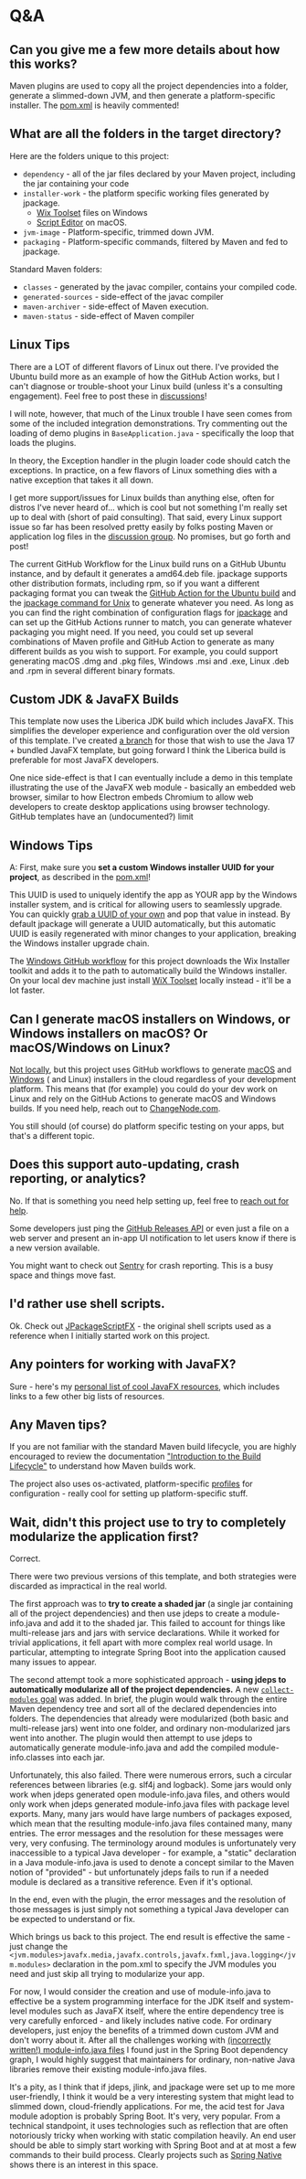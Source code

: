 # Q&A

## Can you give me a few more details about how this works?

Maven plugins are used to copy all the project dependencies into a folder, generate a slimmed-down JVM, and then
generate a platform-specific installer.
The [pom.xml](https://github.com/wiverson/maven-jpackage-template/blob/main/pom.xml)
is heavily commented!

## What are all the folders in the target directory?

Here are the folders unique to this project:

- `dependency` - all of the jar files declared by your Maven project, including the jar containing your code
- `installer-work` - the platform specific working files generated by jpackage.
    - [Wix Toolset](https://wixtoolset.org) files on Windows
    - [Script Editor](https://support.apple.com/guide/script-editor/welcome/mac) on macOS.
- `jvm-image` - Platform-specific, trimmed down JVM.
- `packaging` - Platform-specific commands, filtered by Maven and fed to jpackage.

Standard Maven folders:

- `classes` - generated by the javac compiler, contains your compiled code.
- `generated-sources` - side-effect of the javac compiler
- `maven-archiver` - side-effect of Maven execution.
- `maven-status` - side-effect of Maven compiler

## Linux Tips

There are a LOT of different flavors of Linux out there. I've provided the Ubuntu build more as an example of how the
GitHub Action works, but I can't diagnose or trouble-shoot your Linux build (unless it's a consulting engagement). Feel
free to post these in [discussions](https://github.com/wiverson/maven-jpackage-template/discussions)!

I will note, however, that much of the Linux trouble I have seen comes from some of the included integration
demonstrations. Try commenting out the loading of demo plugins in `BaseApplication.java` - specifically the loop that
loads the plugins.

In theory, the Exception handler in the plugin loader code should catch the exceptions. In practice, on a few flavors of
Linux something dies with a native exception that takes it all down.

I get more support/issues for Linux builds than anything else, often for distros I've never heard of... which is cool
but not something I'm really set up to deal with (short of paid consulting). That said, every Linux support issue so
far has been resolved pretty easily by folks posting Maven or application log files in
the [discussion group](https://github.com/wiverson/maven-jpackage-template/discussions). No promises, but go forth and
post!

The current GitHub Workflow for the Linux build runs on a GitHub Ubuntu instance, and by default it generates a
amd64.deb file. jpackage supports other distribution formats, including rpm, so if you want a different packaging format
you can tweak the
[GitHub Action for the Ubuntu build](https://github.com/wiverson/maven-jpackage-template/blob/main/.github/workflows/maven-build-installer-unix.yml)
and
the [jpackage command for Unix](https://github.com/wiverson/maven-jpackage-template/blob/main/src/packaging/unix-jpackage.txt)
to generate whatever you need. As long as you can find the right combination of configuration flags for
[jpackage](https://docs.oracle.com/en/java/javase/15/docs/specs/man/jpackage.html) and can set up the GitHub Actions
runner to match, you can generate whatever packaging you might need. If you need, you could set up several combinations
of Maven profile and GitHub Action to generate as many different builds as you wish to support. For example, you could
support generating macOS .dmg and .pkg files, Windows .msi and .exe, Linux .deb and .rpm in several different binary
formats.

## Custom JDK & JavaFX Builds

This template now uses the Liberica JDK build which includes JavaFX. This simplifies the developer experience and
configuration over the old version of this template. I've created [a branch](https://github.com/wiverson/maven-jpackage-template/tree/jdk-17-custom-javafx) for those that wish to use the Java 17 +
bundled JavaFX template, but going forward I think the Liberica build is preferable for most JavaFX developers.

One nice side-effect is that I can eventually include a demo in this template illustrating the use of the JavaFX
web module - basically an embedded web browser, similar to how Electron embeds Chromium to allow web developers
to create desktop applications using browser technology. GitHub templates have an (undocumented?) limit

## Windows Tips

A: First, make sure you **set a custom Windows installer UUID for your project**, as described in
the [pom.xml](https://github.com/wiverson/maven-jpackage-template/blob/main/pom.xml)!

This UUID is used to uniquely identify the app as YOUR app by the Windows installer system, and is critical for allowing
users to seamlessly upgrade. You can quickly [grab a UUID of your own](https://www.uuidgenerator.net/) and pop that
value in instead. By default jpackage will generate a UUID automatically, but this automatic UUID is easily regenerated
with minor changes to your application, breaking the Windows installer upgrade chain.

The [Windows GitHub workflow](https://github.com/wiverson/maven-jpackage-template/blob/main/.github/workflows/maven-build-installer-windows.yml)
for this project downloads the Wix Installer toolkit and adds it to the path to automatically build the Windows
installer. On your local dev machine just install [WiX Toolset](https://wixtoolset.org/)
locally instead - it'll be a lot faster.

## Can I generate macOS installers on Windows, or Windows installers on macOS? Or macOS/Windows on Linux?

[Not locally](https://openjdk.java.net/jeps/392), but this project uses GitHub workflows to generate
[macOS](https://github.com/wiverson/maven-jpackage-template/blob/main/.github/workflows/maven-build-installer.yml)
and
[Windows](https://github.com/wiverson/maven-jpackage-template/blob/main/.github/workflows/maven-build-installer-windows.yml) (
and Linux)
installers in the cloud regardless of your development platform. This means that (for example)
you could do your dev work on Linux and rely on the GitHub Actions to generate macOS and Windows builds. If you need
help, reach out to [ChangeNode.com](https://changenode.com/).

You still should (of course) do platform specific testing on your apps, but that's a different topic.

## Does this support auto-updating, crash reporting, or analytics?

No. If that is something you need help setting up, feel free to [reach out for help](https://changenode.com/).

Some developers just ping the [GitHub Releases API](https://docs.github.com/en/rest/releases) or even just a file on
a web server and present an in-app UI notification to let users know if there is a new version available.

You might want to check out [Sentry](https://docs.sentry.io/platforms/java/) for crash reporting. This is a busy
space and things move fast.

## I'd rather use shell scripts.

Ok. Check out [JPackageScriptFX](https://github.com/dlemmermann/JPackageScriptFX) - the original shell scripts used
as a reference when I initially started work on this project.

## Any pointers for working with JavaFX?

Sure - here's
my [personal list of cool JavaFX resources](https://gist.github.com/wiverson/6c7f49819016cece906f0e8cea195ea2), which
includes links to a few other big lists of resources.

## Any Maven tips?

If you are not familiar with the standard Maven build lifecycle, you are highly encouraged to review the documentation
["Introduction to the Build Lifecycle"](https://maven.apache.org/guides/introduction/introduction-to-the-lifecycle.html)
to understand how Maven builds work.

The project also uses os-activated, platform-specific
[profiles](https://maven.apache.org/guides/introduction/introduction-to-profiles.html) for configuration - really cool
for setting up platform-specific stuff.

## Wait, didn't this project use to try to completely modularize the application first?

Correct.

There were two previous versions of this template, and both strategies were discarded as impractical in the real world.

The first approach was to **try to create a shaded jar** (a single jar containing all of the project dependencies) and
then use jdeps to create a module-info.java and add it to the shaded jar. This failed to account for things like
multi-release jars and jars with service declarations. While it worked for trivial applications, it fell apart with more
complex real world usage. In particular, attempting to integrate Spring Boot into the application caused many issues to
appear.

The second attempt took a more sophisticated approach - **using jdeps to automatically modularize all of the project
dependencies.**
A new [`collect-modules` goal](https://github.com/wiverson/jtoolprovider-plugin/blob/main/collect-modules-doc.md)
was added. In brief, the plugin would walk through the entire Maven dependency tree and sort all of the declared
dependencies into folders. The dependencies that already were modularized (both basic and multi-release jars) went into
one folder, and ordinary non-modularized jars went into another. The plugin would then attempt to use jdeps to
automatically generate module-info.java and add the compiled module-info.classes into each jar.

Unfortunately, this also failed. There were numerous errors, such a circular references between libraries (e.g. slf4j
and logback). Some jars would only work when jdeps generated open module-info.java files, and others would only work
when jdeps generated module-info.java files with package level exports. Many, many jars would have large numbers of
packages exposed, which mean that the resulting module-info.java files contained many, many entries. The error messages
and the resolution for these messages were very, very confusing. The terminology around modules is unfortunately very
inaccessible to a typical Java developer - for example, a "static" declaration in a Java module-info.java is used to
denote a concept similar to the Maven notion of "provided" - but unfortunately jdeps fails to run if a needed module is
declared as a transitive reference. Even if it's optional.

In the end, even with the plugin, the error messages and the resolution of those messages is just simply not something a
typical Java developer can be expected to understand or fix.

Which brings us back to this project. The end result is effective the same - just change
the `<jvm.modules>javafx.media,javafx.controls,javafx.fxml,java.logging</jvm.modules>` declaration in the pom.xml to
specify the JVM modules you need and just skip all trying to modularize your app.

For now, I would consider the creation and use of module-info.java to effective be a system programming interface for
the JDK itself and system-level modules such as JavaFX itself, where the entire dependency tree is very carefully
enforced - and likely includes native code. For ordinary developers, just enjoy the benefits of a trimmed down custom
JVM and don't worry about it. After all the challenges working with
[(incorrectly written!) module-info.java files](https://github.com/sormuras/modules/tree/main/doc/suspicious)
I found just in the Spring Boot dependency graph, I would highly suggest that maintainers for ordinary, non-native Java
libraries remove their existing module-info.java files.

It's a pity, as I think that if jdeps, jlink, and jpackage were set up to me more user-friendly, I think it would be a
very interesting system that might lead to slimmed down, cloud-friendly applications. For me, the acid test for Java
module adoption is probably Spring Boot. It's very, very popular. From a technical standpoint, it uses technologies such
as reflection that are often notoriously tricky when working with static compilation heavily. An end user should be able
to simply start working with Spring Boot and at at most a few commands to their build process. Clearly projects such
as [Spring Native](https://github.com/spring-projects-experimental/spring-native)
shows there is an interest in this space.
 
